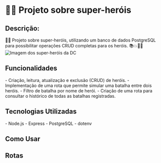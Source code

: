 <h1> 🦸‍♂️ Projeto sobre super-heróis </h1>

<h2> Descrição: </h2>
🦸‍♂️ Projeto sobre super-heróis, utilizando um banco de dados PostgreSQL para possibilitar operações CRUD completas para os heróis. 📚💥🦹‍♂️

<img src="https://t.ctcdn.com.br/SMTDYQzyBcve8QuOkCfEShirdIA=/1200x675/smart/i854309.jpeg" alt="Imagem dos super-heróis da DC">

<h2> Funcionalidades </h2>
- Criação, leitura, atualização e exclusão (CRUD) de heróis.
- Implementação de uma rota que permite simular uma batalha entre dois heróis.
- Filtro de batalha por nome de herói.
- Criação de uma rota para consultar o histórico de todas as batalhas registradas.

<h2> Tecnologias Utilizadas </h2>
- Node.js
- Express
- PostgreSQL
- dotenv

<h2> Como Usar </h2>

<h2> Rotas </h2>


